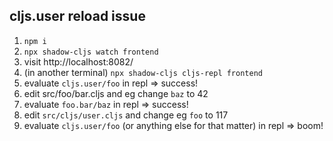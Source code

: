 ## cljs.user reload issue

1. `npm i`
2. `npx shadow-cljs watch frontend`
2. visit http://localhost:8082/
2. (in another terminal) `npx shadow-cljs cljs-repl frontend`
2. evaluate `cljs.user/foo` in repl => success!
2. edit src/foo/bar.cljs and eg change `baz` to 42
2. evaluate `foo.bar/baz` in repl => success!
2. edit `src/cljs/user.cljs` and change eg `foo` to 117
2. evaluate `cljs.user/foo` (or anything else for that matter) in repl => boom!


